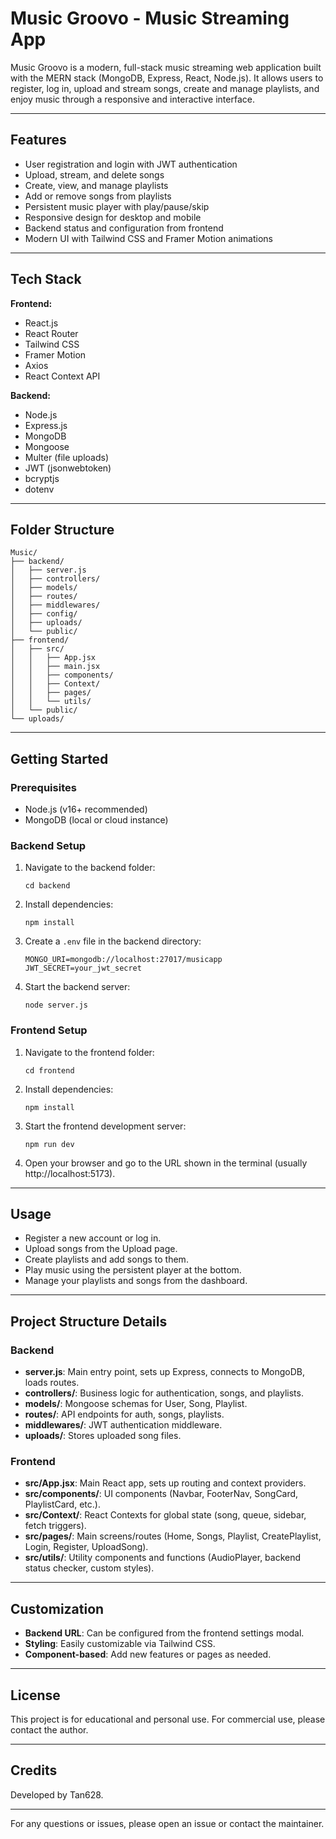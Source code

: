 # Music Groovo - Music Streaming App

Music Groovo is a modern, full-stack music streaming web application built with the MERN stack (MongoDB, Express, React, Node.js). It allows users to register, log in, upload and stream songs, create and manage playlists, and enjoy music through a responsive and interactive interface.

---

## Features

- User registration and login with JWT authentication
- Upload, stream, and delete songs
- Create, view, and manage playlists
- Add or remove songs from playlists
- Persistent music player with play/pause/skip
- Responsive design for desktop and mobile
- Backend status and configuration from frontend
- Modern UI with Tailwind CSS and Framer Motion animations

---

## Tech Stack

**Frontend:**
- React.js
- React Router
- Tailwind CSS
- Framer Motion
- Axios
- React Context API

**Backend:**
- Node.js
- Express.js
- MongoDB
- Mongoose
- Multer (file uploads)
- JWT (jsonwebtoken)
- bcryptjs
- dotenv

---

## Folder Structure

```
Music/
├── backend/
│   ├── server.js
│   ├── controllers/
│   ├── models/
│   ├── routes/
│   ├── middlewares/
│   ├── config/
│   ├── uploads/
│   └── public/
├── frontend/
│   ├── src/
│   │   ├── App.jsx
│   │   ├── main.jsx
│   │   ├── components/
│   │   ├── Context/
│   │   ├── pages/
│   │   └── utils/
│   └── public/
└── uploads/
```

---

## Getting Started

### Prerequisites
- Node.js (v16+ recommended)
- MongoDB (local or cloud instance)

### Backend Setup
1. Navigate to the backend folder:
   ```pwsh
   cd backend
   ```
2. Install dependencies:
   ```pwsh
   npm install
   ```
3. Create a `.env` file in the backend directory:
   ```env
   MONGO_URI=mongodb://localhost:27017/musicapp
   JWT_SECRET=your_jwt_secret
   ```
4. Start the backend server:
   ```pwsh
   node server.js
   ```

### Frontend Setup
1. Navigate to the frontend folder:
   ```pwsh
   cd frontend
   ```
2. Install dependencies:
   ```pwsh
   npm install
   ```
3. Start the frontend development server:
   ```pwsh
   npm run dev
   ```
4. Open your browser and go to the URL shown in the terminal (usually http://localhost:5173).

---

## Usage
- Register a new account or log in.
- Upload songs from the Upload page.
- Create playlists and add songs to them.
- Play music using the persistent player at the bottom.
- Manage your playlists and songs from the dashboard.

---

## Project Structure Details

### Backend
- **server.js**: Main entry point, sets up Express, connects to MongoDB, loads routes.
- **controllers/**: Business logic for authentication, songs, and playlists.
- **models/**: Mongoose schemas for User, Song, Playlist.
- **routes/**: API endpoints for auth, songs, playlists.
- **middlewares/**: JWT authentication middleware.
- **uploads/**: Stores uploaded song files.

### Frontend
- **src/App.jsx**: Main React app, sets up routing and context providers.
- **src/components/**: UI components (Navbar, FooterNav, SongCard, PlaylistCard, etc.).
- **src/Context/**: React Contexts for global state (song, queue, sidebar, fetch triggers).
- **src/pages/**: Main screens/routes (Home, Songs, Playlist, CreatePlaylist, Login, Register, UploadSong).
- **src/utils/**: Utility components and functions (AudioPlayer, backend status checker, custom styles).

---

## Customization
- **Backend URL**: Can be configured from the frontend settings modal.
- **Styling**: Easily customizable via Tailwind CSS.
- **Component-based**: Add new features or pages as needed.

---

## License
This project is for educational and personal use. For commercial use, please contact the author.

---

## Credits
Developed by Tan628.

---

For any questions or issues, please open an issue or contact the maintainer.



